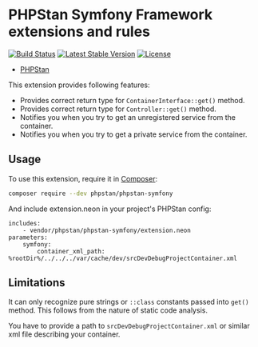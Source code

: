 # PHPStan Symfony Framework extensions and rules

[![Build Status](https://travis-ci.org/phpstan/phpstan-symfony.svg)](https://travis-ci.org/phpstan/phpstan-symfony)
[![Latest Stable Version](https://poser.pugx.org/phpstan/phpstan-symfony/v/stable)](https://packagist.org/packages/phpstan/phpstan-symfony)
[![License](https://poser.pugx.org/phpstan/phpstan-symfony/license)](https://packagist.org/packages/phpstan/phpstan-symfony)

* [PHPStan](https://github.com/phpstan/phpstan)

This extension provides following features:

* Provides correct return type for `ContainerInterface::get()` method.
* Provides correct return type for `Controller::get()` method.
* Notifies you when you try to get an unregistered service from the container.
* Notifies you when you try to get a private service from the container.

## Usage

To use this extension, require it in [Composer](https://getcomposer.org/):

```bash
composer require --dev phpstan/phpstan-symfony
```

And include extension.neon in your project's PHPStan config:

```
includes:
	- vendor/phpstan/phpstan-symfony/extension.neon
parameters:
	symfony:
		container_xml_path: %rootDir%/../../../var/cache/dev/srcDevDebugProjectContainer.xml

```

## Limitations

It can only recognize pure strings or `::class` constants passed into `get()` method. This follows from the nature of static code analysis.

You have to provide a path to `srcDevDebugProjectContainer.xml` or similar xml file describing your container.
